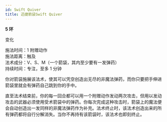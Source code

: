 ```yaml
---
id: Swift Quiver
title: 迅捷箭袋Swift Quiver
---
```


**5 环**

变化

施法时间：1 附赠动作  
施法距离：触及  
法术成分：V、S、M（一个箭袋，其内至少要有一发弹药）  
持续时间：专注，至多 1 分钟

你对箭袋施展该法术，使其可以凭空创造出无尽的非魔法弹药，而你只要把手伸进箭袋里就会有弹药自己跳到你的手中。

直至法术结束前，你的每一回合都可以用一个附赠动作发动两次攻击，但用以发动攻击的武器必须使用受术箭袋中的弹药。你每次完成这种攻击时，箭袋上的魔法便会自动创造出一发同样的非魔法弹药作为补充。法术终止时，该法术创造出来的所有弹药都将自行分解消失。当你不再持有该箭袋时，该法术也即刻终止。
